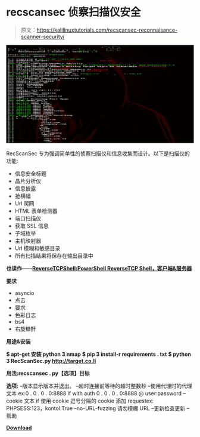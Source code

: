 # recscansec 侦察扫描仪安全

> 原文：<https://kalilinuxtutorials.com/recscansec-reconnaisance-scanner-security/>

[![RecScanSec – Reconnaisance Scanner Security](img//ee050ab40076f5df6b4400812afaf1ce.png "RecScanSec – Reconnaisance Scanner Security")](https://1.bp.blogspot.com/-vpzDUAc800Y/XQE-ohTNBJI/AAAAAAAAAww/oLYgb2-L6_oWb-aITFrkr-Lsi1rMK9JqgCLcBGAs/s1600/RecScanSec%25281%2529.png)

RecScanSec 专为强调简单性的侦察扫描仪和信息收集而设计。以下是扫描仪的功能:

*   信息安全标题
*   晶片分析仪
*   信息披露
*   抢横幅
*   Url 爬网
*   HTML 表单检测器
*   端口扫描仪
*   获取 SSL 信息
*   子域枚举
*   主机映射器
*   Url 模糊和敏感目录
*   所有扫描结果将保存在输出目录中

**也读作——[ReverseTCPShell:PowerShell ReverseTCP Shell，客户端&服务器](https://kalilinuxtutorials.com/reversetcpshell/)**

**要求**

*   asyncio
*   点击
*   要求
*   色彩日志
*   bs4
*   右旋糖酐

**用途&安装**

**$ apt-get 安装 python 3 nmap**
**$ pip 3 install-r requirements . txt**
**$ python 3 RecScanSec.py http://target.co.li**

**用法:recscansec . py【选项】目标**

**选项:** –版本显示版本并退出。
–超时连接前等待的超时整数秒
–使用代理时的代理文本 ex:0 . 0 . 0 . 0:8888 if with auth
0 . 0 . 0 . 0:8888 @ user:password
–cookie 文本 if 使用 cookie 逗号分隔的 cookie 添加
requestex: PHPSESS:123，kontol:True
–no-URL-fuzzing 请勿模糊 URL
–更新检查更新
–帮助

[**Download**](https://github.com/jaxBCD/RecScanSec)
